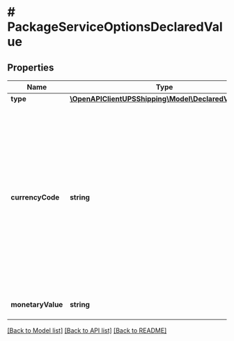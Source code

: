 # # PackageServiceOptionsDeclaredValue

## Properties

Name | Type | Description | Notes
------------ | ------------- | ------------- | -------------
**type** | [**\OpenAPIClientUPSShipping\Model\DeclaredValueType**](DeclaredValueType.md) |  | [optional]
**currencyCode** | **string** | Declared value amount currency type. Defaults to the non-Euro currency used in the shippers country or territory.  Code must represent a currency that is a valid for Shipper country or territory. |
**monetaryValue** | **string** | Declared value amount. |

[[Back to Model list]](../../README.md#models) [[Back to API list]](../../README.md#endpoints) [[Back to README]](../../README.md)
